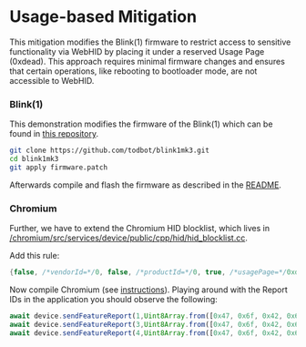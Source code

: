 # Usage-based Mitigation

This mitigation modifies the Blink(1) firmware to restrict access to sensitive functionality via WebHID by placing it under a reserved Usage Page (0xdead). This approach requires minimal firmware changes and ensures that certain operations, like rebooting to bootloader mode, are not accessible to WebHID.

### Blink(1)

This demonstration modifies the firmware of the Blink(1) which can be found in [this repository](https://github.com/todbot/blink1mk3).

```bash
git clone https://github.com/todbot/blink1mk3.git
cd blink1mk3
git apply firmware.patch
```
Afterwards compile and flash the firmware as described in the [README](https://github.com/todbot/blink1mk3/blob/master/firmware/README.md).

### Chromium

Further, we have to extend the Chromium HID blocklist, which lives in [/chromium/src/services/device/public/cpp/hid/hid_blocklist.cc](https://chromium.googlesource.com/chromium/src/+/aedde69d0f67167086e02ca541ed0a98c80d3fd3/services/device/public/cpp/hid/hid_blocklist.cc).

Add this rule:
```cpp
{false, /*vendorId=*/0, false, /*productId=*/0, true, /*usagePage=*/0xdead, false, /*usageID=*/0, false, /*reportId=*/0, HidBlocklist::ReportType::kReportTypeAny}
```

Now compile Chromium (see [instructions](https://chromium.googlesource.com/chromium/src/+/HEAD/docs/linux/build_instructions.md)).
Playing around with the Report IDs in the application you should observe the following:

```js
await device.sendFeatureReport(1,Uint8Array.from([0x47, 0x6f, 0x42, 0x6f, 0x6f, 0x74, 0])); // this works
await device.sendFeatureReport(3,Uint8Array.from([0x47, 0x6f, 0x42, 0x6f, 0x6f, 0x74, 0])); // this does not
await device.sendFeatureReport(4,Uint8Array.from([0x47, 0x6f, 0x42, 0x6f, 0x6f, 0x74, 0])); // this does not
```

